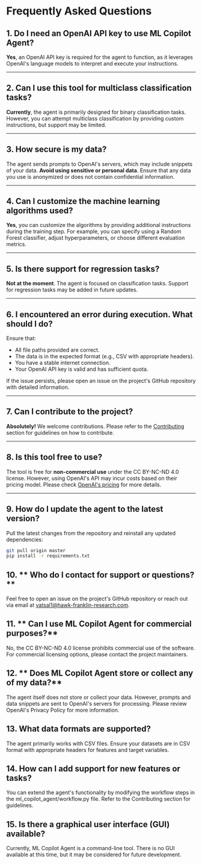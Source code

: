 # Frequently Asked Questions

## 1. **Do I need an OpenAI API key to use ML Copilot Agent?**

**Yes**, an OpenAI API key is required for the agent to function, as it leverages OpenAI's language models to interpret and execute your instructions.

---

## 2. **Can I use this tool for multiclass classification tasks?**

**Currently**, the agent is primarily designed for binary classification tasks. However, you can attempt multiclass classification by providing custom instructions, but support may be limited.

---

## 3. **How secure is my data?**

The agent sends prompts to OpenAI's servers, which may include snippets of your data. **Avoid using sensitive or personal data**. Ensure that any data you use is anonymized or does not contain confidential information.

---

## 4. **Can I customize the machine learning algorithms used?**

**Yes**, you can customize the algorithms by providing additional instructions during the training step. For example, you can specify using a Random Forest classifier, adjust hyperparameters, or choose different evaluation metrics.

---

## 5. **Is there support for regression tasks?**

**Not at the moment**. The agent is focused on classification tasks. Support for regression tasks may be added in future updates.

---

## 6. **I encountered an error during execution. What should I do?**

Ensure that:

- All file paths provided are correct.
- The data is in the expected format (e.g., CSV with appropriate headers).
- You have a stable internet connection.
- Your OpenAI API key is valid and has sufficient quota.

If the issue persists, please open an issue on the project's GitHub repository with detailed information.

---

## 7. **Can I contribute to the project?**

**Absolutely!** We welcome contributions. Please refer to the [Contributing](contributing.md) section for guidelines on how to contribute.

---

## 8. **Is this tool free to use?**

The tool is free for **non-commercial use** under the CC BY-NC-ND 4.0 license. However, using OpenAI's API may incur costs based on their pricing model. Please check [OpenAI's pricing](https://openai.com/pricing) for more details.

---

## 9. **How do I update the agent to the latest version?**

Pull the latest changes from the repository and reinstall any updated dependencies:

```bash
git pull origin master
pip install -r requirements.txt
```

## 10. ** Who do I contact for support or questions?**
Feel free to open an issue on the project's GitHub repository or reach out via email at vatsal1@hawk-franklin-research.com.

## 11. ** Can I use ML Copilot Agent for commercial purposes?**
No, the CC BY-NC-ND 4.0 license prohibits commercial use of the software. For commercial licensing options, please contact the project maintainers.

## 12. ** Does ML Copilot Agent store or collect any of my data?**
The agent itself does not store or collect your data. However, prompts and data snippets are sent to OpenAI's servers for processing. Please review OpenAI's Privacy Policy for more information.

## 13. **What data formats are supported?**
The agent primarily works with CSV files. Ensure your datasets are in CSV format with appropriate headers for features and target variables.

## 14. **How can I add support for new features or tasks?**
You can extend the agent's functionality by modifying the workflow steps in the ml_copilot_agent/workflow.py file. Refer to the Contributing section for guidelines.

## 15. **Is there a graphical user interface (GUI) available?**
Currently, ML Copilot Agent is a command-line tool. There is no GUI available at this time, but it may be considered for future development.

